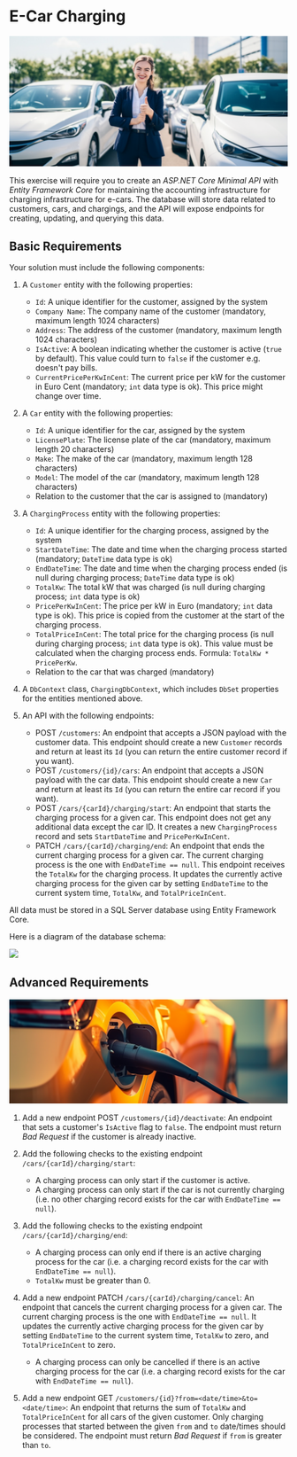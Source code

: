 # E-Car Charging

![Hero Image](./hero.png)

This exercise will require you to create an *ASP.NET Core Minimal API* with *Entity Framework Core* for maintaining the accounting infrastructure for charging infrastructure for e-cars. The database will store data related to customers, cars, and chargings, and the API will expose endpoints for creating, updating, and querying this data.

## Basic Requirements

Your solution must include the following components:

1. A `Customer` entity with the following properties:
   * `Id`: A unique identifier for the customer, assigned by the system
   * `Company Name`: The company name of the customer (mandatory, maximum length 1024 characters)
   * `Address`: The address of the customer (mandatory, maximum length 1024 characters)
   * `IsActive`: A boolean indicating whether the customer is active (`true` by default). This value could turn to `false` if the customer e.g. doesn't pay bills.
   * `CurrentPricePerKwInCent`: The current price per kW for the customer in Euro Cent (mandatory; `int` data type is ok). This price might change over time.

2. A `Car` entity with the following properties:
   * `Id`: A unique identifier for the car, assigned by the system
   * `LicensePlate`: The license plate of the car (mandatory, maximum length 20 characters)
   * `Make`: The make of the car (mandatory, maximum length 128 characters)
   * `Model`: The model of the car (mandatory, maximum length 128 characters)
   * Relation to the customer that the car is assigned to (mandatory)

3. A `ChargingProcess` entity with the following properties:
   * `Id`: A unique identifier for the charging process, assigned by the system
   * `StartDateTime`: The date and time when the charging process started (mandatory; `DateTime` data type is ok)
   * `EndDateTime`: The date and time when the charging process ended (is null during charging process; `DateTime` data type is ok)
   * `TotalKw`: The total kW that was charged (is null during charging process; `int` data type is ok)
   * `PricePerKwInCent`: The price per kW in Euro (mandatory; `int` data type is ok). This price is copied from the customer at the start of the charging process.
   * `TotalPriceInCent`: The total price for the charging process (is null during charging process; `int` data type is ok). This value must be calculated when the charging process ends. Formula: `TotalKw * PricePerKw`.
   * Relation to the car that was charged (mandatory)

4. A `DbContext` class, `ChargingDbContext`, which includes `DbSet` properties for the entities mentioned above.

5. An API with the following endpoints:
   * POST `/customers`: An endpoint that accepts a JSON payload with the customer data. This endpoint should create a new `Customer` records and return at least its `Id` (you can return the entire customer record if you want).
   * POST `/customers/{id}/cars`: An endpoint that accepts a JSON payload with the car data. This endpoint should create a new `Car` and return at least its `Id` (you can return the entire car record if you want).
   * POST `/cars/{carId}/charging/start`: An endpoint that starts the charging process for a given car. This endpoint does not get any additional data except the car ID. It creates a new `ChargingProcess` record and sets `StartDateTime` and `PricePerKwInCent`.
   * PATCH `/cars/{carId}/charging/end`: An endpoint that ends the current charging process for a given car. The current charging process is the one with `EndDateTime == null`. This endpoint receives the `TotalKw` for the charging process. It updates the currently active charging process for the given car by setting `EndDateTime` to the current system time, `TotalKw`, and `TotalPriceInCent`.

All data must be stored in a SQL Server database using Entity Framework Core.

Here is a diagram of the database schema:

[![](https://mermaid.ink/img/pako:eNp9UsFugzAM_ZUo5_YHuFV0B9RtQmpPFRePuDQaJJVjhirg32foGANVu9nPL89-dlqde4M60kh7CwVBlTml4jqwr5BUO2RKWccqMY84MFlXqNhXN3D3d6hwge-MIQzhgX14XyI4lYRdzvYLZ7W4JkLHKdkcU6RDk7hY8oHQjxPAf81f5ZULmJbAy-5v8LkCxF05q16BCoFT8rkM-ayDEUm2FaojA_FespOdLP7WXpxZVgaFk2coD80MPDP3hzqW17anxXfddtu14xoi5RsXpqVMhZWTSOUDgsLTGy0KFVgjZx0dZpqvKKPqSEKDF6hLznTmeqFCzf54d7mOmGrc6Po2uPz5Czq6QBkElVOfvZ_y_htimL9w?type=png)](https://mermaid.live/edit#pako:eNp9UsFugzAM_ZUo5_YHuFV0B9RtQmpPFRePuDQaJJVjhirg32foGANVu9nPL89-dlqde4M60kh7CwVBlTml4jqwr5BUO2RKWccqMY84MFlXqNhXN3D3d6hwge-MIQzhgX14XyI4lYRdzvYLZ7W4JkLHKdkcU6RDk7hY8oHQjxPAf81f5ZULmJbAy-5v8LkCxF05q16BCoFT8rkM-ayDEUm2FaojA_FespOdLP7WXpxZVgaFk2coD80MPDP3hzqW17anxXfddtu14xoi5RsXpqVMhZWTSOUDgsLTGy0KFVgjZx0dZpqvKKPqSEKDF6hLznTmeqFCzf54d7mOmGrc6Po2uPz5Czq6QBkElVOfvZ_y_htimL9w)

## Advanced Requirements

![Charging](./charging.png)

1. Add a new endpoint POST `/customers/{id}/deactivate`: An endpoint that sets a customer's `IsActive` flag to `false`. The endpoint must return *Bad Request* if the customer is already inactive.

2. Add the following checks to the existing endpoint `/cars/{carId}/charging/start`:
   * A charging process can only start if the customer is active.
   * A charging process can only start if the car is not currently charging (i.e. no other charging record exists for the car with `EndDateTime == null`).

3. Add the following checks to the existing endpoint `/cars/{carId}/charging/end`:
   * A charging process can only end if there is an active charging process for the car (i.e. a charging record exists for the car with `EndDateTime == null`).
   * `TotalKw` must be greater than 0.

4. Add a new endpoint PATCH `/cars/{carId}/charging/cancel`: An endpoint that cancels the current charging process for a given car. The current charging process is the one with `EndDateTime == null`. It updates the currently active charging process for the given car by setting `EndDateTime` to the current system time, `TotalKw` to zero, and `TotalPriceInCent` to zero.
   * A charging process can only be cancelled if there is an active charging process for the car (i.e. a charging record exists for the car with `EndDateTime == null`).

5. Add a new endpoint GET `/customers/{id}?from=<date/time>&to=<date/time>`: An endpoint that returns the sum of `TotalKw` and `TotalPriceInCent` for all cars of the given customer. Only charging processes that started between the given `from` and `to` date/times should be considered. The endpoint must return *Bad Request* if `from` is greater than `to`.

